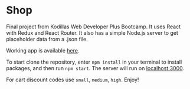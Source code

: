 # Shop
Final project from Kodillas Web Developer Plus Bootcamp.
It uses React with Redux and React Router. It also has a simple Node.js server to get placeholder data from a .json file.

Working app is available [here](https://kodilla-awesome-shop.herokuapp.com/).

To start clone the repository, enter `npm install` in your terminal to install packages, and then run `npm start`. 
The server will run on [localhost:3000](http://localhost:3000/).

For cart discount codes use `small`, `medium`, `high`.
Enjoy!